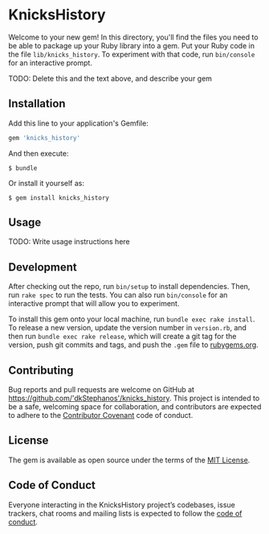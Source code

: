 # KnicksHistory

Welcome to your new gem! In this directory, you'll find the files you need to be able to package up your Ruby library into a gem. Put your Ruby code in the file `lib/knicks_history`. To experiment with that code, run `bin/console` for an interactive prompt.

TODO: Delete this and the text above, and describe your gem

## Installation

Add this line to your application's Gemfile:

```ruby
gem 'knicks_history'
```

And then execute:

    $ bundle

Or install it yourself as:

    $ gem install knicks_history

## Usage

TODO: Write usage instructions here

## Development

After checking out the repo, run `bin/setup` to install dependencies. Then, run `rake spec` to run the tests. You can also run `bin/console` for an interactive prompt that will allow you to experiment.

To install this gem onto your local machine, run `bundle exec rake install`. To release a new version, update the version number in `version.rb`, and then run `bundle exec rake release`, which will create a git tag for the version, push git commits and tags, and push the `.gem` file to [rubygems.org](https://rubygems.org).

## Contributing

Bug reports and pull requests are welcome on GitHub at https://github.com/'dkStephanos'/knicks_history. This project is intended to be a safe, welcoming space for collaboration, and contributors are expected to adhere to the [Contributor Covenant](http://contributor-covenant.org) code of conduct.

## License

The gem is available as open source under the terms of the [MIT License](http://opensource.org/licenses/MIT).

## Code of Conduct

Everyone interacting in the KnicksHistory project’s codebases, issue trackers, chat rooms and mailing lists is expected to follow the [code of conduct](https://github.com/'dkStephanos'/knicks_history/blob/master/CODE_OF_CONDUCT.md).
